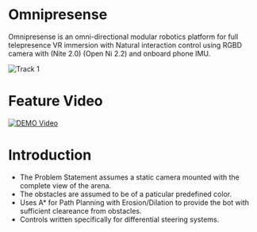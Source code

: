 # Omnipresense

Omnipresense is an omni-directional modular robotics platform for
full telepresence VR immersion with Natural interaction control
using RGBD camera with (Nite 2.0) (Open Ni 2.2) and onboard phone
IMU.


![Track 1](https://raw.githubusercontent.com/quinasura/LOCK/master/Images/base.jpg)

# Feature Video
[![DEMO Video](http://img.youtube.com/vi/bha4GeMLiIQ/0.jpg)](http://www.youtube.com/watch?v=bha4GeMLiIQ)


# Introduction

* The Problem Statement assumes a static camera mounted with the complete view of the arena.
* The obstacles are assumed to be of a paticular predefined color.
* Uses A* for Path Planning with Erosion/Dilation to provide the bot with sufficient cleareance from obstacles.
* Controls written specifically for differential steering systems.

